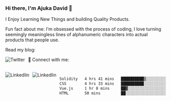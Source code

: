 ### Hi there, I'm Ajuka David 🥷

I Enjoy Learning New Things and building Quality Products.

Fun fact about me: I'm obsessed with the process of coding, I love turning seemingly meaningless lines of alphanumeric characters into actual products that people use.

Read my blog:

<a href="https://tobit.hashnode.dev/"> <img src="https://img.shields.io/badge/Hashnode-2962FF?style=for-the-badge&logo=hashnode&logoColor=white"
     alt="Twitter"
     style="float: left; margin-right: 10px;" /> </a>


📱 Connect with me: 

<br />
<a href="https://www.linkedin.com/in/david-ajuka-630660144/"> <img src="https://img.shields.io/badge/LinkedIn-0077B5?style=for-the-badge&logo=linkedin&logoColor=white"
     alt="LinkedIin"
     style="float: left; margin-right: 10px;" /> </a> <a href="mailto:ajuka.zephiniah@gmail.com"> <img src="https://img.shields.io/badge/Gmail-D14836?style=for-the-badge&logo=gmail&logoColor=white"
     alt="LinkedIin"
     style="float: left; margin-right: 10px;" /> </a>
     

<!--START_SECTION:waka-->

```txt
Solidity   4 hrs 41 mins   ██████████▒░░░░░░░░░░░░░░   41.73 %
CSS        4 hrs 33 mins   ██████████░░░░░░░░░░░░░░░   40.55 %
Vue.js     1 hr 8 mins     ██▓░░░░░░░░░░░░░░░░░░░░░░   10.23 %
HTML       50 mins         ██░░░░░░░░░░░░░░░░░░░░░░░   07.49 %
```

<!--END_SECTION:waka-->
